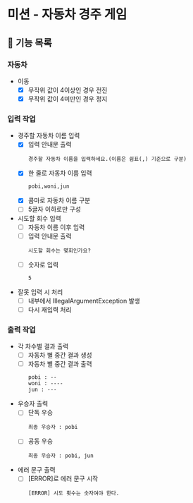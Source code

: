 # 미션 - 자동차 경주 게임
## 🚀 기능 목록
### 자동차
- 이동
  - [x] 무작위 값이 4이상인 경우 전진
  - [x] 무작위 값이 4미만인 경우 정지

### 입력 작업
- 경주할 자동차 이름 입력
  - [x] 입력 안내문 출력
    ```
    경주할 자동차 이름을 입력하세요.(이름은 쉼표(,) 기준으로 구분)
    ```
  - [x] 한 줄로 자동차 이름 입력
    ```
    pobi,woni,jun
    ```
  - [x] 콤마로 자동차 이름 구분
  - [ ] 5글자 이하로만 구성
- 시도할 회수 입력
  - [ ] 자동차 이름 이후 입력
  - [ ] 입력 안내문 출력
    ```
    시도할 회수는 몇회인가요?
    ```
  - [ ] 숫자로 입력
    ```
    5
    ```
- 잘못 입력 시 처리
  - [ ] 내부에서 IllegalArgumentException 발생
  - [ ] 다시 재입력 처리
  
### 출력 작업
- 각 차수별 결과 출력
  - [ ] 자동차 별 중간 결과 생성
  - [ ] 자동차 별 중간 결과 출력
    ```
    pobi : --
    woni : ----
    jun : ---
    ```
- 우승자 출력
  - [ ] 단독 우승
    ```
    최종 우승자 : pobi
    ```
  - [ ] 공동 우승
    ```
    최종 우승자 : pobi, jun
    ```
- 에러 문구 출력
  - [ ] [ERROR]로 에러 문구 시작
    ```
    [ERROR] 시도 횟수는 숫자여야 한다.
    ```
